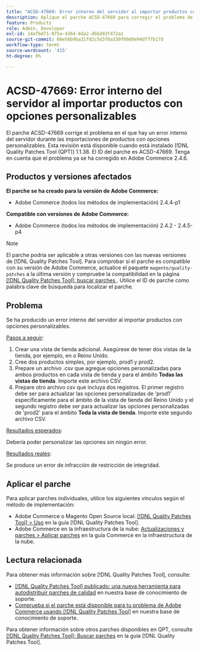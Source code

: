 ```yaml
---
title: "ACSD-47669: Error interno del servidor al importar productos con opciones personalizables"
description: Aplique el parche ACSD-47669 para corregir el problema de Adobe Commerce en el que hay un error interno del servidor durante la importación de productos con opciones personalizables.
feature: Products
role: Admin, Developer
exl-id: 14afbd71-075a-4264-8da2-dbbd93f472a1
source-git-commit: 66e56b9ba31fd2c5d3f8a330f09d8e94df77b17d
workflow-type: tm+mt
source-wordcount: '415'
ht-degree: 0%

---
```


# ACSD-47669: Error interno del servidor al importar productos con opciones personalizables

El parche ACSD-47669 corrige el problema en el que hay un error interno del servidor durante las importaciones de productos con opciones personalizables. Esta revisión está disponible cuando está instalado [!DNL Quality Patches Tool (QPT)] 1.1.38. El ID del parche es ACSD-47669. Tenga en cuenta que el problema ya se ha corregido en Adobe Commerce 2.4.6.

## Productos y versiones afectados

**El parche se ha creado para la versión de Adobe Commerce:**

* Adobe Commerce (todos los métodos de implementación) 2.4.4-p1

**Compatible con versiones de Adobe Commerce:**

* Adobe Commerce (todos los métodos de implementación) 2.4.2 - 2.4.5-p4

>[!NOTE]
>
>El parche podría ser aplicable a otras versiones con las nuevas versiones de [!DNL Quality Patches Tool]. Para comprobar si el parche es compatible con su versión de Adobe Commerce, actualice el paquete `magento/quality-patches` a la última versión y compruebe la compatibilidad en la página [[!DNL Quality Patches Tool]: buscar parches ](https://experienceleague.adobe.com/tools/commerce-quality-patches/index.html). Utilice el ID de parche como palabra clave de búsqueda para localizar el parche.

## Problema

Se ha producido un error interno del servidor al importar productos con opciones personalizables.

<u>Pasos a seguir</u>:

1. Crear una vista de tienda adicional. Asegúrese de tener dos vistas de la tienda, por ejemplo, en o Reino Unido.
1. Cree dos productos simples, por ejemplo, prod1 y prod2.
1. Prepare un archivo .csv que agregue opciones personalizadas para ambos productos en cada vista de tienda y para el ámbito **Todas las vistas de tienda**. Importe este archivo CSV.
1. Prepare otro archivo csv que incluya dos registros. El primer registro debe ser para actualizar las opciones personalizadas de &#39;prod1&#39; específicamente para el ámbito de la vista de tienda del Reino Unido y el segundo registro debe ser para actualizar las opciones personalizadas de &#39;prod2&#39; para el ámbito **Toda la vista de tienda**. Importe este segundo archivo CSV.

<u>Resultados esperados</u>:

Debería poder personalizar las opciones sin ningún error.

<u>Resultados reales</u>:

Se produce un error de infracción de restricción de integridad.

## Aplicar el parche

Para aplicar parches individuales, utilice los siguientes vínculos según el método de implementación:

* Adobe Commerce o Magento Open Source local: [[!DNL Quality Patches Tool] > Uso](https://experienceleague.adobe.com/docs/commerce-operations/tools/quality-patches-tool/usage.html) en la guía [!DNL Quality Patches Tool].
* Adobe Commerce en la infraestructura de la nube: [Actualizaciones y parches > Aplicar parches](https://experienceleague.adobe.com/docs/commerce-cloud-service/user-guide/develop/upgrade/apply-patches.html) en la guía Commerce en la infraestructura de la nube.

## Lectura relacionada

Para obtener más información sobre [!DNL Quality Patches Tool], consulte:

* [[!DNL Quality Patches Tool] publicado: una nueva herramienta para autodistribuir parches de calidad](/help/announcements/adobe-commerce-announcements/magento-quality-patches-released-new-tool-to-self-serve-quality-patches.md) en nuestra base de conocimiento de soporte.
* [Comprueba si el parche está disponible para tu problema de Adobe Commerce usando [!DNL Quality Patches Tool]](/help/support-tools/patches-available-in-qpt-tool/check-patch-for-magento-issue-with-magento-quality-patches.md) en nuestra base de conocimiento de soporte.

Para obtener información sobre otros parches disponibles en QPT, consulte [[!DNL Quality Patches Tool]: Buscar parches](https://experienceleague.adobe.com/tools/commerce-quality-patches/index.html) en la guía [!DNL Quality Patches Tool].
